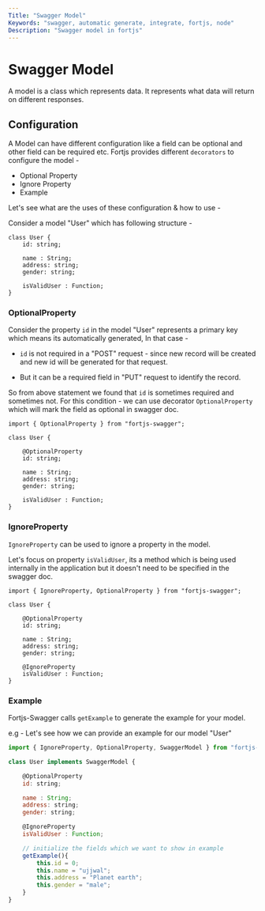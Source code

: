 ```yaml
---
Title: "Swagger Model"
Keywords: "swagger, automatic generate, integrate, fortjs, node"
Description: "Swagger model in fortjs"
---
```


# Swagger Model

A model is a class which represents data. It represents what data will return on different responses. 

## Configuration 

A Model can have different configuration like a field can be optional and other field can be required etc. Fortjs provides different `decorators` to configure the model -

* Optional Property
* Ignore Property
* Example

Let's see what are the uses of these configuration & how to use -    

Consider a model "User" which has following structure - 

```
class User {
    id: string;

    name : String;
    address: string;
    gender: string;

    isValidUser : Function;
}
```

### OptionalProperty

Consider the property `id` in the model "User" represents a primary key which means its automatically generated, In that case - 

* `id` is not required in a "POST" request - since new record will be created and new id will be generated for that request.

* But it can be a required field in "PUT" request to identify the record.

So from above statement we found that `id` is sometimes required and sometimes not. For this condition - we can use decorator `OptionalProperty` which will mark the field as optional in swagger doc.

```
import { OptionalProperty } from "fortjs-swagger";

class User {

    @OptionalProperty
    id: string;

    name : String;
    address: string;
    gender: string;

    isValidUser : Function;
}
```


### IgnoreProperty

`IgnoreProperty` can be used to ignore a property in the model.

Let's focus on property `isValidUser`, its a method which is being used internally in the application but it doesn't need to be specified in the swagger doc.

```
import { IgnoreProperty, OptionalProperty } from "fortjs-swagger";

class User {

    @OptionalProperty
    id: string;

    name : String;
    address: string;
    gender: string;

    @IgnoreProperty
    isValidUser : Function;
}
```

### Example 

Fortjs-Swagger calls `getExample` to generate the example for your model.

e.g - Let's see how we can provide an example for our model "User" 

```javascript
import { IgnoreProperty, OptionalProperty, SwaggerModel } from "fortjs-swagger";

class User implements SwaggerModel {

    @OptionalProperty
    id: string;

    name : String;
    address: string;
    gender: string;

    @IgnoreProperty
    isValidUser : Function;

    // initialize the fields which we want to show in example  
    getExample(){
        this.id = 0;
        this.name = "ujjwal";
        this.address = "Planet earth";
        this.gender = "male";
    }
}

```






